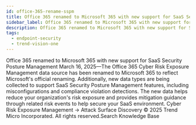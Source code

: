 ```yaml
---
id: office-365-rename-sspm
title: Office 365 renamed to Microsoft 365 with new support for SaaS Security Posture Management
sidebar_label: Office 365 renamed to Microsoft 365 with new support for SaaS Security Posture Management
description: Office 365 renamed to Microsoft 365 with new support for SaaS Security Posture Management
tags:
  - endpoint-security
  - trend-vision-one
---
```


 Office 365 renamed to Microsoft 365 with new support for SaaS Security Posture Management March 16, 2025—The Office 365 Cyber Risk Exposure Management data source has been renamed to Microsoft 365 to reflect Microsoft's official renaming. Additionally, new data types are being collected to support SaaS Security Posture Management features, including misconfigurations and compliance violation detections. The new data helps reduce your organization's risk exposure and provides mitigation guidance through related risk events to help secure your SaaS environment. Cyber Risk Exposure Management → Attack Surface Discovery © 2025 Trend Micro Incorporated. All rights reserved.Search Knowledge Base